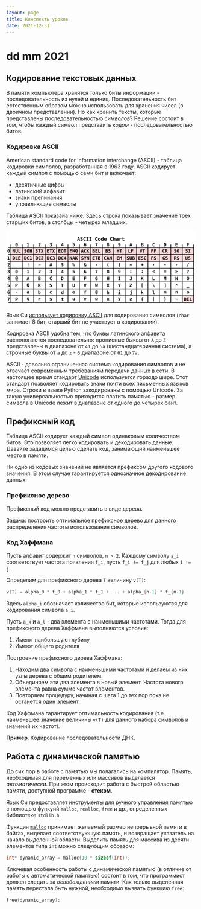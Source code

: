 ```yaml
---
layout: page
title: Конспекты уроков
date: 2021-12-31
---
```


# dd mm 2021

## Кодирование текстовых данных

В памяти компьютера хранятся только биты информации - последовательность из нулей и единиц. Последовательность бит естественным образом можно использовать для хранения чисел (в двоичном представлении). Но как хранить тексты, которые представлены последовательностью *символов*? Решение состоит в том, чтобы каждый символ представить *кодом* - последовательностью битов.

### Кодировка ASCII

American standard code for information interchange (ASCII) - таблица кодировки симполов, разработанная в 1963 году. ASCII кодирует каждый симпол с помощью семи бит и включает:

* десятичные цифры
* латинский алфавит
* знаки препинания
* управляющие символы

Таблица ASCII показана ниже. Здесь строка показывает значение трех старших битов, а столбцы - четырех младших.

![ASCII](ASCII_Code_Chart.svg.png)

Язык Си [использует кодировку ASCII](https://en.cppreference.com/w/cpp/language/ascii) для кодирования символов (`char` занимает 8 бит, старший бит не участвует в кодировании).

Кодировка ASCII удобна тем, что буквы латинского алфавита распологаются последовательно: прописные быквы от `A` до `Z` представлены в диапазоне от `41` до `5a` (шестандцатеричная система), а строчные буквы от `a` до `z` - в диапазоне от `61` до `7a`.

ASCII - довольно ограниченная система кодирования символов и не отвечает современным требованиям передачи данных в сети. В настоящее время стандарт [Unicode](https://ru.wikipedia.org/wiki/%D0%AE%D0%BD%D0%B8%D0%BA%D0%BE%D0%B4) используется гораздо шире. Этот стандарт позволяет кодировать знаки почти всех письменных языков мира. Строки в языке Python закодированы с помощью Unicode. За такую универсальностью приходится платить памятью - размер символа в Unicode лежит в диапазоне от одного до четырех байт.

## Префиксный код

Таблица ASCII кодирует каждый символ одинаковым количеством битов. Это позволяет легко кодировать и декодировать данные. Давайте зададимся целью сделать код, занимающий наименьшее место в памяти. 

Ни одно из кодовых значений не является префиксом другого кодового значения. В этом случае гарантируется однозначное декодирование данных.

### Префиксное дерево

Префиксный код можно представить в виде дерева.

Задача: построить оптимальное префиксное дерево для данного распределения частоты использования символов.

### Код Хаффмана

Пусть алфавит содержит `n` символов, `n > 2`. Каждому символу `a_i` соответствует частота появления `f_i`, пусть `f_i != f_j` для любых `i != j`.

Определим для префиксного дерева `T` величину `v(T)`:

```c
v(T) = alpha_0 * f_0 + alpha_1 * f_1 + ... + alpha_{n-1} * f_{n-1}
```

Здесь `alpha_i` обозначает количество бит, которые используются для кодирования символа `a_i`.

Пусть `a_k` и `a_l` - два элемента с наименьшими частотами. Тогда для префиксного дерева Хаффмана выполняются условия:

1. Имеют наибольшую глубину
2. Имеют общего родителя


Построение префиксного дерева Хаффмана:

1. Находим два символа с наименьшими частотами и делаем из них узлы дерева с общим родителем.
2. Объединяем эти два элемента в новый элемент. Частота нового элемента равна сумме частот элементов.
3. Повторяем процедуру, начиная с шага 1 до тех пор пока не останется один элемент.

Код Хаффмана гарантирует оптимальность кодирования (т.е. наименьшее значение величины `v(T)` для данного набора символов и значений их частот).

**Пример**. Кодирование последовательности ДНК.


## Работа с динамической памятью

До сих пор в работе с памятью мы полагались на компилятор. Память, необходимая для переменных или массивов выделается *автоматически*. При этом происходит работа с быстрой областью памяти, доступной программе - **стеком**.

Язык Си предоставляет инструменты для ручного управления памятью с помощью функуий `malloc`, `realloc`, `free` и др., определенных библиотеке `stdlib.h`.

Функция [`malloc`](https://en.cppreference.com/w/c/memory/malloc) принимает желаемый размер непрерывной памяти в байтах, выделает соответствующую память, и возвращает указатель на начало выделенной области. Выделить память для массива из десяти элементов типа `int` можно следующим образом:

```c
int* dynamic_array = malloc(10 * sizeof(int));
```

Ключевая особенность работы с динамической памятью (в отличие от работы с автоматической памятью) состоит в том, что программист должен следить за *освобождением* памяти. Как только выделенная память перестала быть нужной, необходимо вызвать функцию `free`:

```c
free(dynamic_array);
```
